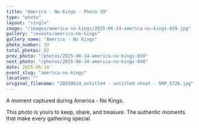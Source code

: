 ```yaml
---
title: "America - No Kings - Photo 39"
type: "photo"
layout: "single"
image: "/images/america-no-kings/2025-06-14-america-no-kings-039.jpg"
gallery: "/events/america-no-kings"
gallery_name: "America - No Kings"
photo_number: 39
total_photos: 62
prev_photo: "/photos/2025-06-14-america-no-kings-038"
next_photo: "/photos/2025-06-14-america-no-kings-040"
date: 2025-06-14
event_slug: "america-no-kings"
location: ""
original_filename: "20250614_untitled - untitled shoot - 5RP_5726.jpg"
---
```


A moment captured during America - No Kings.

This photo is yours to keep, share, and treasure. The authentic moments that make every gathering special.